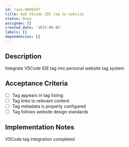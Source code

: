 ```yaml
---
id: task-0000207
title: Add VSCode IDE tag to website
status: Done
assignee: []
created_date: '2025-08-05'
labels: []
dependencies: []
---
```


## Description

Integrate VSCode IDE tag into personal website tag system

## Acceptance Criteria

- [ ] Tag appears in tag listing
- [ ] Tag links to relevant content
- [ ] Tag metadata is properly configured
- [ ] Tag follows website design standards

## Implementation Notes

VSCode tag integration completed
